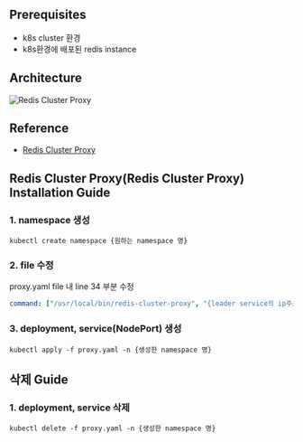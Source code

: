 ## Prerequisites
- k8s cluster 환경
- k8s환경에 배포된 redis instance

## Architecture
![Redis Cluster Proxy](https://user-images.githubusercontent.com/22141521/163504514-b03e1b19-aff2-404a-aad2-2a24e73c01da.png)

## Reference
- [Redis Cluster Proxy](https://github.com/RedisLabs/redis-cluster-proxy)

## Redis Cluster Proxy(Redis Cluster Proxy) Installation Guide

### 1. namespace 생성
```shell
kubectl create namespace {원하는 namespace 명}
```

### 2. file 수정
proxy.yaml file 내 line 34 부분 수정
```yaml
command: ["/usr/local/bin/redis-cluster-proxy", "{leader service의 ip주소:6379}"]
```

### 3. deployment, service(NodePort) 생성
```shell
kubectl apply -f proxy.yaml -n {생성한 namespace 명}
```

## 삭제 Guide
### 1. deployment, service 삭제
```shell
kubectl delete -f proxy.yaml -n {생성한 namespace 명}
```
